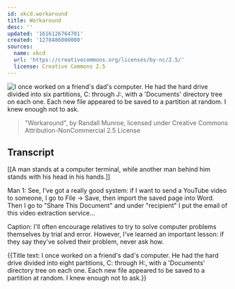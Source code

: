 ```yaml
---
id: xkcd.workaround
title: Workaround
desc: ''
updated: '1616126764701'
created: '1278486000000'
sources:
  name: xkcd
  url: 'https://creativecommons.org/licenses/by-nc/2.5/'
  license: Creative Commons 2.5
---
```

![I once worked on a friend's dad's computer. He had the hard drive divided into six partitions, C: through J:, with a 'Documents' directory tree on each one. Each new file appeared to be saved to a partition at random. I knew enough not to ask.](https://imgs.xkcd.com/comics/workaround.png)
> "Workaround", by Randall Munroe, licensed under Creative Commons Attribution-NonCommercial 2.5 License

## Transcript
[[A man stands at a computer terminal, while another man behind him stands with his head in his hands.]]

Man 1: See, I've got a really good system: if I want to send a YouTube video to someone, I go to File -> Save, then import the saved page into Word. Then I go to "Share This Document" and under "recipient" I put the email of this video extraction service...

Caption: I'll often encourage relatives to try to solve computer problems themselves by trial and error. However, I've learned an important lesson: if they say they've solved their problem, 
never
 ask how.

{{Title text: I once worked on a friend's dad's computer. He had the hard drive divided into eight partitions, C: through H:, with a 'Documents' directory tree on each one. Each new file appeared to be saved to a partition at random. I knew enough not to ask.}}
